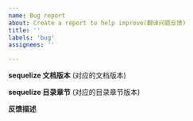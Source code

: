 ```yaml
---
name: Bug report
about: Create a report to help improve(翻译问题反馈)
title: ''
labels: 'bug'
assignees: ''

---
```


**sequelize 文档版本**
(对应的文档版本)

**sequelize 目录章节**
(对应的目录章节版本)

**反馈描述**
